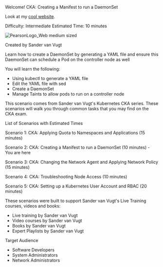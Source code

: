 Welcome!
CKA: Creating a Manifest to run a DaemonSet

Look at my [cool website](https://www.sandervanvugt.com).

Difficulty: Intermediate
Estimated Time: 10 minutes

![PearsonLogo_Web medium sized](https://user-images.githubusercontent.com/1690898/135494413-a94dffea-c931-4b1f-9fe8-2a5eb5ffc612.png)

Created by Sander van Vugt

Learn how to create a DaemonSet by generating a YAML file and ensure this DaemonSet can schedule a Pod on the controller node as well

You will learn the following:
*	Using kubectl to generate a YAML file
*	Edit the YAML file with sed
*	Create a DaemonSet
*	Manage Taints to allow pods to run on a controller node

This scenario comes from Sander van Vugt's Kubernetes CKA series. These scenarios will walk you through common tasks that you may find on the CKA exam. 

List of Scenarios with Estimated Times

Scenario 1: CKA: Applying Quota to Namespaces and Applications (15 minutes)

Scenario 2: CKA: Creating a Manifest to run a DaemonSet (10 minutes) - You are here

Scenario 3: CKA: Changing the Network Agent and Applying Network Policy (15 minutes)

Scenario 4: CKA: Troubleshooting Node Access (10 minutes)

Scenario 5: CKA: Setting up a Kubernetes User Account and RBAC (20 minutes)

These scenarios were built to support Sander van Vugt's Live Training courses, videos and books:

*	Live training by Sander van Vugt
*	Video courses by Sander van Vugt
*	Books by Sander van Vugt
*	Expert Playlists by Sander van Vugt

Target Audience
*	Software Developers
*	System Administrators
*	Network Administrators
